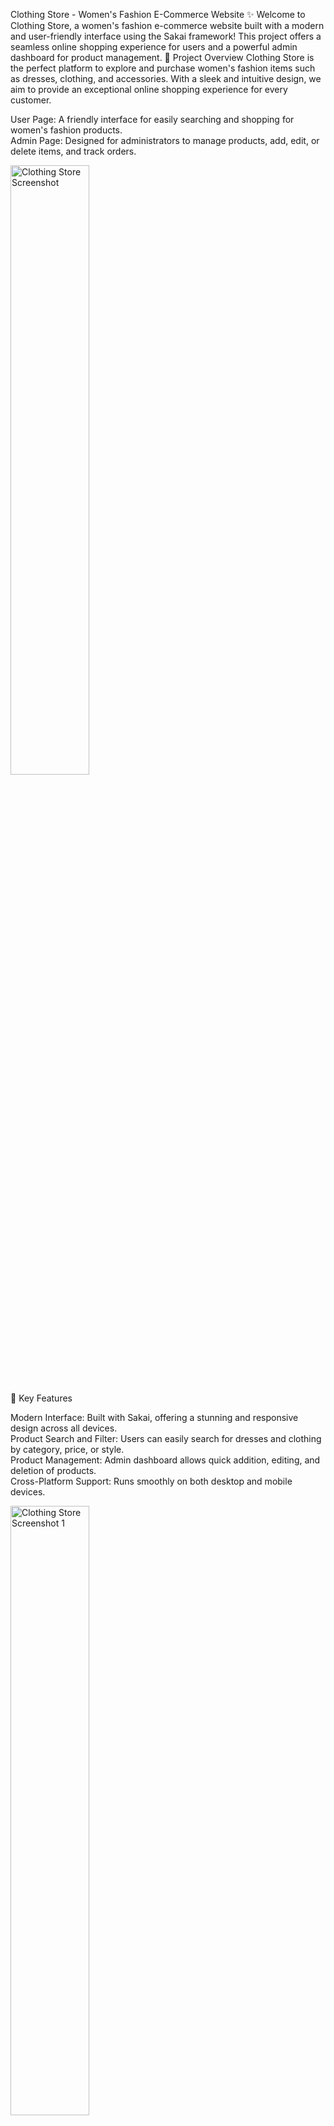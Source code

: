Clothing Store - Women's Fashion E-Commerce Website ✨
Welcome to Clothing Store, a women's fashion e-commerce website built with a modern and user-friendly interface using the Sakai framework! This project offers a seamless online shopping experience for users and a powerful admin dashboard for product management.
🚀 Project Overview
Clothing Store is the perfect platform to explore and purchase women's fashion items such as dresses, clothing, and accessories. With a sleek and intuitive design, we aim to provide an exceptional online shopping experience for every customer.

User Page: A friendly interface for easily searching and shopping for women's fashion products.  
Admin Page: Designed for administrators to manage products, add, edit, or delete items, and track orders.


<img src="https://github.com/user-attachments/assets/37c94fdb-380e-40a8-ab8e-bfc11857d58f" width="50%" alt="Clothing Store Screenshot">


🌟 Key Features

Modern Interface: Built with Sakai, offering a stunning and responsive design across all devices.  
Product Search and Filter: Users can easily search for dresses and clothing by category, price, or style.  
Product Management: Admin dashboard allows quick addition, editing, and deletion of products.  
Cross-Platform Support: Runs smoothly on both desktop and mobile devices.

<img src="https://github.com/user-attachments/assets/79056392-6fbe-4332-8df7-4691a455b47a" width="50%" alt="Clothing Store Screenshot 1">
<img src="https://github.com/user-attachments/assets/fb26362c-fa60-48c9-b6fa-89ec01f8f92e" width="50%" alt="Clothing Store Screenshot 2">

🛠️ Technologies Used

Frontend: Sakai, React  
Backend: Custom API (see the API-Clothing folder)  
Database: SQL (see the Database.sql file)  
Source Code Management: GitHub

📂 Project Structure

API-Clothing/: Contains the backend API source code.  
Sakai-React/: Contains the frontend source code using Sakai and React.  
Database.sql: SQL file to set up the database.  
README.md: This guide file.

⚙️ Installation Guide

Clone the Repository:  
git clone https://github.com/tuyenle009/Clothing-Store-Website-Using-Sakai.git


Set Up the Backend (API):  

Navigate to the API-Clothing folder.  
Run the following commands:  npm install
npm start




Set Up the Frontend (Sakai-React):  

Navigate to the Sakai-React folder.  
Run the following commands:  npm install
npm start




Set Up the Database:  

Import the Database.sql file into your database management system (MySQL, PostgreSQL, etc.).


Launch the Website: Access http://localhost:3000 to view the website.


📸 Interface Preview

<img src="https://github.com/user-attachments/assets/6b543ddf-6fa8-446f-a748-f0d0b96f5206" width="50%" alt="Clothing Store Screenshot 1">
<img src="https://github.com/user-attachments/assets/340155ce-05a6-4c95-8e45-5ef35417f0ea" width="50%" alt="Clothing Store Screenshot 2">

🤝 Contributing
We welcome all contributions to improve the project! To contribute:  

Fork this repository.  
Create a new branch (git checkout -b feature/feature-name).  
Commit your changes (git commit -m 'Add XYZ feature').  
Push to the branch (git push origin feature/feature-name).  
Create a Pull Request.

📬 Contact
If you have any questions, feel free to reach out:  

GitHub: tuyenle009  
Email: leductuyen099@gmail.com

Thank you for visiting the Clothing Store project! Let’s build an amazing women’s fashion shopping platform together! 💃
